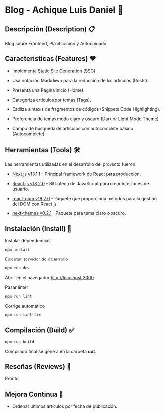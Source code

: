 # Blog - Achique Luis Daniel 🍊

## Descripción (Description) 📋

Blog sobre Frontend, Planificación y Autocuidado 
## Características (Features) ❤️

* Implementa Static Site Generation (SSG).

* Usa notación Markdown para la redacción de los artículos (Posts).

* Presenta una Página Inicio (Home).

* Categoriza artículos por temas (Tags).

* Estiliza sintaxis de fragmentos de códigos (Snippets Code Highlighting).

* Preferencia de temas modo claro y oscuro (Dark or Light Mode Theme)

* Campo de búsqueda de artículos con autocomplete básico (Autocomplete)
 
## Herramientas (Tools) 🛠️

Las herramientas utilizadas en el desarrollo del proyecto fueron:

- [Next.js v13.1.1](https://nextjs.org/) - Principal framework de React para producción.

- [React.js v18.2.0](https://reactjs.org/) - Biblioteca de JavaScript para crear interfaces de usuario.

- [react-dom v18.2.0](https://es.reactjs.org/docs/react-dom.html) -  Paquete que proporciona métodos para la gestión del DOM con React.js.
 
- [next-themes v0.2.1](https://github.com/pacocoursey/next-themes) - Paquete para tema claro o oscuro.
  
## Instalación (Install) 🔧

Instalar dependencias

```bash
npm install
```

Ejecutar servidor de desarrollo

```bash
npm run dev
```

Abrir en el navegador [http://localhost:3000](http://localhost:3000)

Pasar linter

```bash
npm run lint
```

Corrige automático

```bash
npm run lint-fix
```

## Compilación (Build) ✅

```bash
npm run build
```

Compilado final se genera en la carpeta **out**. 

## Reseñas (Reviews) 💞

Pronto

## Mejora Continua 🚀

* Ordenar últimos artículos por fecha de publicación.